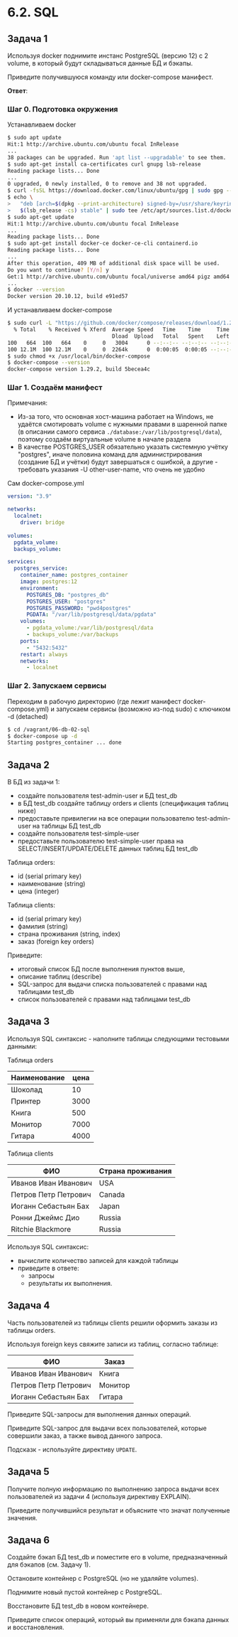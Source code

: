 # 6.2. SQL

## Задача 1

Используя docker поднимите инстанс PostgreSQL (версию 12) c 2 volume, 
в который будут складываться данные БД и бэкапы.

Приведите получившуюся команду или docker-compose манифест.

**Ответ**:

### Шаг 0. Подготовка окружения

Устанавливаем docker
```bash
$ sudo apt update
Hit:1 http://archive.ubuntu.com/ubuntu focal InRelease
...
38 packages can be upgraded. Run 'apt list --upgradable' to see them.
$ sudo apt-get install ca-certificates curl gnupg lsb-release
Reading package lists... Done
...
0 upgraded, 0 newly installed, 0 to remove and 38 not upgraded.
$ curl -fsSL https://download.docker.com/linux/ubuntu/gpg | sudo gpg --dearmor -o /usr/share/keyrings/docker-archive-keyring.gpg
$ echo \
>   "deb [arch=$(dpkg --print-architecture) signed-by=/usr/share/keyrings/docker-archive-keyring.gpg] https://download.docker.com/linux/ubuntu \
>   $(lsb_release -cs) stable" | sudo tee /etc/apt/sources.list.d/docker.list > /dev/null
$ sudo apt-get update
Hit:1 http://archive.ubuntu.com/ubuntu focal InRelease
...
Reading package lists... Done
$ sudo apt-get install docker-ce docker-ce-cli containerd.io
Reading package lists... Done
...
After this operation, 409 MB of additional disk space will be used.
Do you want to continue? [Y/n] y
Get:1 http://archive.ubuntu.com/ubuntu focal/universe amd64 pigz amd64 2.4-1 [57.4 kB]
...
$ docker --version
Docker version 20.10.12, build e91ed57
```

И устанавливаем docker-compose
```bash
$ sudo curl -L "https://github.com/docker/compose/releases/download/1.29.2/docker-compose-$(uname -s)-$(uname -m)" -o /usr/local/bin/docker-compose
  % Total    % Received % Xferd  Average Speed   Time    Time     Time  Current
                                 Dload  Upload   Total   Spent    Left  Speed
100   664  100   664    0     0   3004      0 --:--:-- --:--:-- --:--:--  2990
100 12.1M  100 12.1M    0     0  2264k      0  0:00:05  0:00:05 --:--:-- 2720k
$ sudo chmod +x /usr/local/bin/docker-compose
$ docker-compose --version
docker-compose version 1.29.2, build 5becea4c
```

### Шаг 1. Создаём манифест

Примечания:
* Из-за того, что основная хост-машина работает на Windows, не удаётся смотировать volume 
с нужными правами в шаренной папке (в описании самого сервиса ``./database:/var/lib/postgresql/data``), 
поэтому создаём виртуальные volume в начале раздела
* В качестве POSTGRES_USER обязательно указать системную учётку "postgres", иначе половина команд для администрирования
(создание БД и учётки) будут завершаться с ошибкой, а другие - требовать указания -U other-user-name, что очень не удобно 

Сам docker-compose.yml
```yaml
version: "3.9"

networks:
  localnet:
    driver: bridge
    
volumes:
  pgdata_volume:
  backups_volume:

services:
  postgres_service:
    container_name: postgres_container
    image: postgres:12
    environment:
      POSTGRES_DB: "postgres_db"
      POSTGRES_USER: "postgres"
      POSTGRES_PASSWORD: "pwd4postgres"
      PGDATA: "/var/lib/postgresql/data/pgdata"
    volumes:
      - pgdata_volume:/var/lib/postgresql/data
      - backups_volume:/var/backups
    ports:
      - "5432:5432"
    restart: always
    networks:
      - localnet
```

### Шаг 2. Запускаем сервисы

Переходим в рабочую директорию (где лежит манифест docker-compose.yml) и запускаем сервисы (возможно из-под sudo) с ключиком -d (detached)
```bash
$ cd /vagrant/06-db-02-sql
$ docker-compose up -d
Starting postgres_container ... done
```


## Задача 2

В БД из задачи 1: 
- создайте пользователя test-admin-user и БД test_db
- в БД test_db создайте таблицу orders и clients (спeцификация таблиц ниже)
- предоставьте привилегии на все операции пользователю test-admin-user на таблицы БД test_db
- создайте пользователя test-simple-user  
- предоставьте пользователю test-simple-user права на SELECT/INSERT/UPDATE/DELETE данных таблиц БД test_db

Таблица orders:
- id (serial primary key)
- наименование (string)
- цена (integer)

Таблица clients:
- id (serial primary key)
- фамилия (string)
- страна проживания (string, index)
- заказ (foreign key orders)

Приведите:
- итоговый список БД после выполнения пунктов выше,
- описание таблиц (describe)
- SQL-запрос для выдачи списка пользователей с правами над таблицами test_db
- список пользователей с правами над таблицами test_db

## Задача 3

Используя SQL синтаксис - наполните таблицы следующими тестовыми данными:

Таблица orders

|Наименование|цена|
|------------|----|
|Шоколад| 10 |
|Принтер| 3000 |
|Книга| 500 |
|Монитор| 7000|
|Гитара| 4000|

Таблица clients

|ФИО|Страна проживания|
|------------|----|
|Иванов Иван Иванович| USA |
|Петров Петр Петрович| Canada |
|Иоганн Себастьян Бах| Japan |
|Ронни Джеймс Дио| Russia|
|Ritchie Blackmore| Russia|

Используя SQL синтаксис:
- вычислите количество записей для каждой таблицы 
- приведите в ответе:
    - запросы 
    - результаты их выполнения.

## Задача 4

Часть пользователей из таблицы clients решили оформить заказы из таблицы orders.

Используя foreign keys свяжите записи из таблиц, согласно таблице:

|ФИО|Заказ|
|------------|----|
|Иванов Иван Иванович| Книга |
|Петров Петр Петрович| Монитор |
|Иоганн Себастьян Бах| Гитара |

Приведите SQL-запросы для выполнения данных операций.

Приведите SQL-запрос для выдачи всех пользователей, которые совершили заказ, а также вывод данного запроса.
 
Подсказк - используйте директиву `UPDATE`.

## Задача 5

Получите полную информацию по выполнению запроса выдачи всех пользователей из задачи 4 
(используя директиву EXPLAIN).

Приведите получившийся результат и объясните что значат полученные значения.

## Задача 6

Создайте бэкап БД test_db и поместите его в volume, предназначенный для бэкапов (см. Задачу 1).

Остановите контейнер с PostgreSQL (но не удаляйте volumes).

Поднимите новый пустой контейнер с PostgreSQL.

Восстановите БД test_db в новом контейнере.

Приведите список операций, который вы применяли для бэкапа данных и восстановления. 
